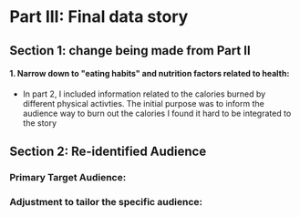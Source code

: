 # Part III: Final data story
## Section 1: change being made from Part II
#### 1. Narrow down to "eating habits" and nutrition factors related to health:
- In part 2, I included information related to the calories burned by different physical activties. The initial purpose was to inform the audience way to burn out the calories I found it hard to be integrated to the story 


## Section 2: Re-identified Audience
### Primary Target Audience:
### Adjustment to tailor the specific audience:
